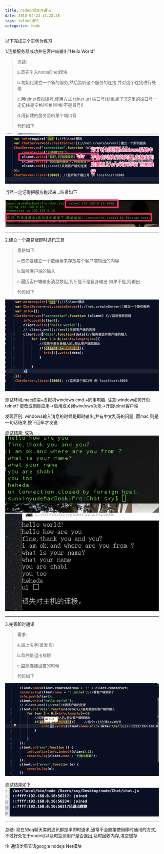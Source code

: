 ```yaml
---
title: node实现即时通讯
date: 2018-04-23 15:22:38
tags: telnet通讯
categories: Node
---
```


以下完成三个实例为练习

1.连接服务器成功并在客户端输出"Hello World"

> 思路:
> 
> a.首先引入node的net模块
> 
> b.初始化建立一个新的服务,然后监听这个服务的连接,并对这个连接进行处理
> 
> c.用telnet模拟拨号,使用方式 telnet url 端口号(划重点了!!!这里的端口号一定记住是空格!空格!空格!不是冒号!)
> 
> d.用新建的服务监听某个端口号
> 
> 代码如下:
> 

![a](node实现即时通讯/a.jpg)

当然一定记得把服务跑起来...结果如下

![c](node实现即时通讯/c.jpg)


---

2.建立一个简易版即时通讯工具

> 思路如下:
> 
> a.首先要建立一个数组用来存放每个客户端输出的内容
> 
> b.监听客户端的输入
> 
> c.遍历客户端输出消息数组,判断是不是自身输出,如果不是,则输出
> 
> 代码如下
> 

![d](node实现即时通讯/d.jpg)

测试环境,mac终端+虚拟机windows cmd +同事电脑. 注意:window如何开启telnet? 更改或删除应用->启用或关闭windows功能->开启telnet客户端

发现区别: windows输入消息的时候是即时输出,并有中文乱码的问题, 而mac 则是一句话结束,按下回车才发送

测试结果: 成功 
![e](node实现即时通讯/e.jpg)
![f](node实现即时通讯/f.jpg)

---

3.完善即时通讯

> 需求:
> 
> a.加上名字(谁发言)
> 
> b.监控谁退出群聊
> 
> c.监测连接出错的时候
> 
> 代码如下
> 

![h](node实现即时通讯/h.jpg)

测试结果如下
![i](node实现即时通讯/i.jpg)

---

总结: 现在的qq聊天类的通讯都是半即时通讯,通常不会直接使用即时通讯的方式,不过好处在于node可以及时监测用户是否退出,及时回收内存,清空缓存.
  
注:通讯类细节请google nodejs Net模块